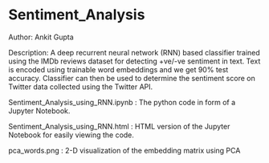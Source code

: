 # Sentiment_Analysis

Author: Ankit Gupta

Description: A deep recurrent neural network (RNN) based classifier trained using the IMDb reviews dataset for detecting +ve/-ve sentiment in text. Text is encoded using trainable word embeddings and we get 90% test accuracy. Classifier can then be used to determine the sentiment score on Twitter data collected using the Twitter API.

Sentiment_Analysis_using_RNN.ipynb : The python code in form of a Jupyter Notebook.

Sentiment_Analysis_using_RNN.html : HTML version of the Jupyter Notebook for easily viewing the code.

pca_words.png : 2-D visualization of the embedding matrix using PCA
